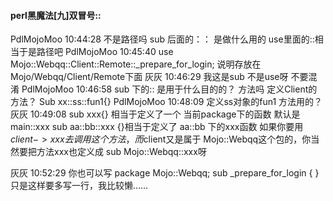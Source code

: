 #### perl黑魔法[九]双冒号::




PdlMojoMoo  10:44:28
不是路径吗
sub 后面的：： 是做什么用的
use里面的::相当于是路径吧
PdlMojoMoo  10:45:40
use Mojo::Webqq::Client::Remote::_prepare_for_login; 说明存放在Mojo/Webqq/Client/Remote下面
灰灰  10:46:29
我这是sub 不是use呀
不要混淆
PdlMojoMoo  10:46:58
sub 下的:: 是用于什么目的的？
方法吗
定义Client的方法？
Sub  xx::ss::fun1{}
PdlMojoMoo  10:48:09
定义ss对象的fun1 方法用的？
灰灰  10:49:08
sub xxx{} 相当于定义了一个 当前package下的函数 默认是main::xxx
sub aa::bb::xxx {}相当于定义了 aa::bb 下的xxx函数
如果你要用 $client->xxx去调用这个方法， 而$client又是属于 Mojo::Webqq这个包的，你当然要把方法xxx也定义成 sub Mojo::Webqq::xxx呀

灰灰  10:52:29
你也可以写
package Mojo::Webqq;
sub _prepare_for_login {
}
只是这样要多写一行，我比较懒……
